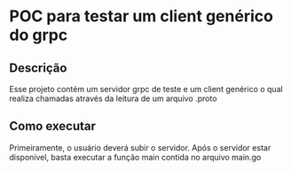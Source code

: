 # POC para testar um client genérico do grpc

  

## Descrição

  

Esse projeto contém um servidor grpc de teste e um client genérico o qual realiza chamadas através da leitura de um arquivo .proto



## Como executar

Primeiramente, o usuário deverá subir o servidor. Após o servidor estar disponível, basta executar a função main contida no arquivo main.go